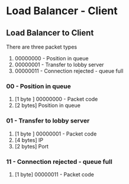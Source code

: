 # Load Balancer - Client

## Load Balancer to Client
There are three packet types
1. 00000000 - Position in queue
2. 00000001 - Transfer to lobby server
3. 00000011 - Connection rejected - queue full

### 00 - Position in queue
1. [1 byte ] 00000000 - Packet code
2. [2 bytes] Position in queue

### 01 - Transfer to lobby server
1. [1 byte ] 00000001 - Packet code
2. [4 bytes] IP
3. [2 bytes] Port

### 11 - Connection rejected - queue full
1. [1 byte] 00000011 - Packet code
